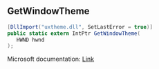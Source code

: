 ## GetWindowTheme

```csharp
[DllImport("uxtheme.dll", SetLastError = true)]
public static extern IntPtr GetWindowTheme(
   HWND hwnd
);
```

Microsoft documentation: [Link](https://docs.microsoft.com/en-us/windows/win32/api/uxtheme/nf-uxtheme-getwindowtheme)
